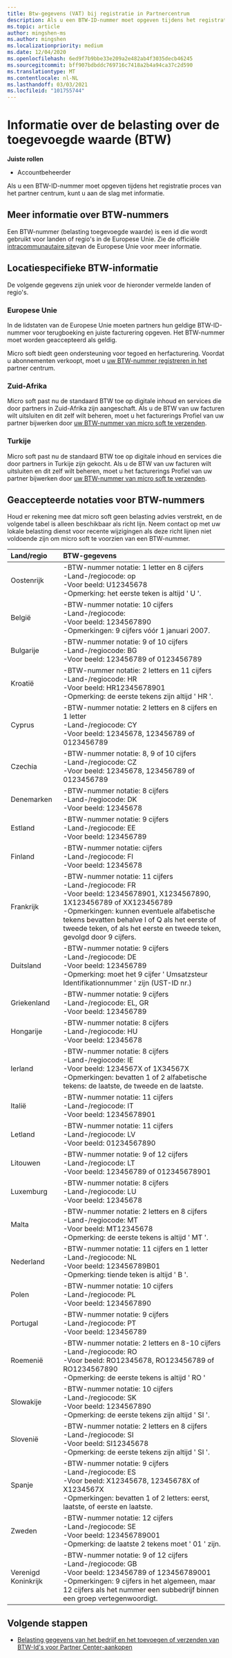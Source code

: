 ```yaml
---
title: Btw-gegevens (VAT) bij registratie in Partnercentrum
description: Als u een BTW-ID-nummer moet opgeven tijdens het registratie proces van de partner centrum, kunt u aan de hand van deze informatie aan de slag.
ms.topic: article
author: mingshen-ms
ms.author: mingshen
ms.localizationpriority: medium
ms.date: 12/04/2020
ms.openlocfilehash: 6ed9f7b9bbe33e209a2e482ab4f3035decb46245
ms.sourcegitcommit: bff907bdbddc769716c7418a2b4a94ca37c2d590
ms.translationtype: MT
ms.contentlocale: nl-NL
ms.lasthandoff: 03/03/2021
ms.locfileid: "101755744"
---
```

# <a name="value-added-tax-vat-information"></a>Informatie over de belasting over de toegevoegde waarde (BTW)

**Juiste rollen**

- Accountbeheerder


Als u een BTW-ID-nummer moet opgeven tijdens het registratie proces van het partner centrum, kunt u aan de slag met informatie.

## <a name="understanding-vat-numbers"></a>Meer informatie over BTW-nummers

Een BTW-nummer (belasting toegevoegde waarde) is een id die wordt gebruikt voor landen of regio's in de Europese Unie. Zie de officiële [intracommunautaire site](http://ec.europa.eu/taxation_customs/vies/vieshome.do)van de Europese Unie voor meer informatie.

## <a name="location-specific-vat-information"></a>Locatiespecifieke BTW-informatie

De volgende gegevens zijn uniek voor de hieronder vermelde landen of regio's.

### <a name="european-union"></a>Europese Unie

In de lidstaten van de Europese Unie moeten partners hun geldige BTW-ID-nummer voor terugboeking en juiste facturering opgeven. Het BTW-nummer moet worden geaccepteerd als geldig.

Micro soft biedt geen ondersteuning voor tegoed en herfacturering. Voordat u abonnementen verkoopt, moet u [uw BTW-nummer registreren in het](organization-tax-info.md) partner centrum.

### <a name="south-africa"></a>Zuid-Afrika

Micro soft past nu de standaard BTW toe op digitale inhoud en services die door partners in Zuid-Afrika zijn aangeschaft. Als u de BTW van uw facturen wilt uitsluiten en dit zelf wilt beheren, moet u het facturerings Profiel van uw partner bijwerken door [uw BTW-nummer van micro soft te verzenden](organization-tax-info.md).

### <a name="turkey"></a>Turkije

Micro soft past nu de standaard BTW toe op digitale inhoud en services die door partners in Turkije zijn gekocht. Als u de BTW van uw facturen wilt uitsluiten en dit zelf wilt beheren, moet u het facturerings Profiel van uw partner bijwerken door [uw BTW-nummer van micro soft te verzenden](organization-tax-info.md).

## <a name="accepted-formats-for-vat-numbers"></a>Geaccepteerde notaties voor BTW-nummers

Houd er rekening mee dat micro soft geen belasting advies verstrekt, en de volgende tabel is alleen beschikbaar als richt lijn. Neem contact op met uw lokale belasting dienst voor recente wijzigingen als deze richt lijnen niet voldoende zijn om micro soft te voorzien van een BTW-nummer.

|Land/regio | BTW-gegevens |
|:------------|:----------|
|Oostenrijk  |-BTW-nummer notatie: 1 letter en 8 cijfers<br/>-Land-/regiocode: op<br/>-Voor beeld: U12345678<br/>-Opmerking: het eerste teken is altijd ' U '. |
|België  |-BTW-nummer notatie: 10 cijfers<br/>-Land-/regiocode:<br/>-Voor beeld: 1234567890<br/>-Opmerkingen: 9 cijfers vóór 1 januari 2007. |
| Bulgarije  |-BTW-nummer notatie: 9 of 10 cijfers<br/>-Land-/regiocode: BG<br/>-Voor beeld: 123456789 of 0123456789 |
| Kroatië |-BTW-nummer notatie: 2 letters en 11 cijfers<br/>-Land-/regiocode: HR<br/>-Voor beeld: HR12345678901<br/>-Opmerking: de eerste tekens zijn altijd ' HR '. |
|Cyprus |-BTW-nummer notatie: 2 letters en 8 cijfers en 1 letter<br/>-Land-/regiocode: CY<br/>-Voor beeld: 12345678, 123456789 of 0123456789 |
|Czechia |-BTW-nummer notatie: 8, 9 of 10 cijfers<br/>-Land-/regiocode: CZ<br/>-Voor beeld: 12345678, 123456789 of 0123456789 |
| Denemarken |-BTW-nummer notatie: 8 cijfers<br/>-Land-/regiocode: DK<br/>-Voor beeld: 12345678<br/> |
|Estland |-BTW-nummer notatie: 9 cijfers<br/>-Land-/regiocode: EE<br/>-Voor beeld: 123456789<br/> |
|Finland |-BTW-nummer notatie: cijfers<br/>-Land-/regiocode: FI<br/>-Voor beeld: 12345678 |
|Frankrijk |-BTW-nummer notatie: 11 cijfers<br/>-Land-/regiocode: FR<br/>-Voor beeld: 12345678901, X1234567890, 1X123456789 of XX123456789<br/>-Opmerkingen: kunnen eventuele alfabetische tekens bevatten behalve I of Q als het eerste of tweede teken, of als het eerste en tweede teken, gevolgd door 9 cijfers. |
|Duitsland |-BTW-nummer notatie: 9 cijfers<br/>-Land-/regiocode: DE<br/>-Voor beeld: 123456789<br/>-Opmerking: moet het 9 cijfer ' Umsatzsteur Identifikationnummer ' zijn (UST-ID nr.) |
|Griekenland |-BTW-nummer notatie: 9 cijfers<br/>-Land-/regiocode: EL, GR<br/>-Voor beeld: 123456789 |
|Hongarije |-BTW-nummer notatie: 8 cijfers<br/>-Land-/regiocode: HU<br/>-Voor beeld: 12345678 |
|Ierland |-BTW-nummer notatie: 8 cijfers<br/>-Land-/regiocode: IE<br/>-Voor beeld: 1234567X of 1X34567X<br/>-Opmerkingen: bevatten 1 of 2 alfabetische tekens: de laatste, de tweede en de laatste. |
|Italië |-BTW-nummer notatie: 11 cijfers<br/>-Land-/regiocode: IT<br/>-Voor beeld: 12345678901 |
|Letland |-BTW-nummer notatie: 11 cijfers<br/>-Land-/regiocode: LV<br/>-Voor beeld: 01234567890 |
|Litouwen |-BTW-nummer notatie: 9 of 12 cijfers<br/>-Land-/regiocode: LT<br/>-Voor beeld: 123456789 of 012345678901 |
|Luxemburg |-BTW-nummer notatie: 8 cijfers<br/>-Land-/regiocode: LU<br/>-Voor beeld: 12345678 |
|Malta |-BTW-nummer notatie: 2 letters en 8 cijfers<br/>-Land-/regiocode: MT</br>-Voor beeld: MT12345678<br/>-Opmerking: de eerste tekens is altijd ' MT '. |
|Nederland |-BTW-nummer notatie: 11 cijfers en 1 letter<br/>-Land-/regiocode: NL<br/>-Voor beeld: 123456789B01<br/>-Opmerking: tiende teken is altijd ' B '. |
|Polen |-BTW-nummer notatie: 10 cijfers<br/>-Land-/regiocode: PL<br/>-Voor beeld: 1234567890 |
|Portugal |-BTW-nummer notatie: 9 cijfers<br/>-Land-/regiocode: PT<br/>-Voor beeld: 123456789 |
|Roemenië |-BTW-nummer notatie: 2 letters en 8-10 cijfers<br/>-Land-/regiocode: RO<br/>-Voor beeld: RO12345678, RO123456789 of RO1234567890<br/>-Opmerking: de eerste tekens is altijd ' RO ' |
|Slowakije |-BTW-nummer notatie: 10 cijfers<br/>-Land-/regiocode: SK<br/>-Voor beeld: 1234567890<br/>-Opmerking: de eerste tekens zijn altijd ' SI '. |
|Slovenië |-BTW-nummer notatie: 2 letters en 8 cijfers<br/>-Land-/regiocode: SI<br/>-Voor beeld: SI12345678<br/>-Opmerking: de eerste tekens zijn altijd ' SI '. |
|Spanje |-BTW-nummer notatie: 9 cijfers<br/>-Land-/regiocode: ES<br/>-Voor beeld: X12345678, 12345678X of X1234567X<br/>-Opmerkingen: bevatten 1 of 2 letters: eerst, laatste, of eerste en laatste. |
|Zweden |-BTW-nummer notatie: 12 cijfers<br/>-Land-/regiocode: SE<br/>-Voor beeld: 123456789001<br/>-Opmerking: de laatste 2 tekens moet ' 01 ' zijn. |
|Verenigd Koninkrijk |-BTW-nummer notatie: 9 of 12 cijfers<br/>-Land-/regiocode: GB<br/>-Voor beeld: 123456789 of 123456789001<br/>-Opmerkingen: 9 cijfers in het algemeen, maar 12 cijfers als het nummer een subbedrijf binnen een groep vertegenwoordigt. |

## <a name="next-steps"></a>Volgende stappen

- [Belasting gegevens van het bedrijf en het toevoegen of verzenden van BTW-Id's voor Partner Center-aankopen](organization-tax-info.md)
